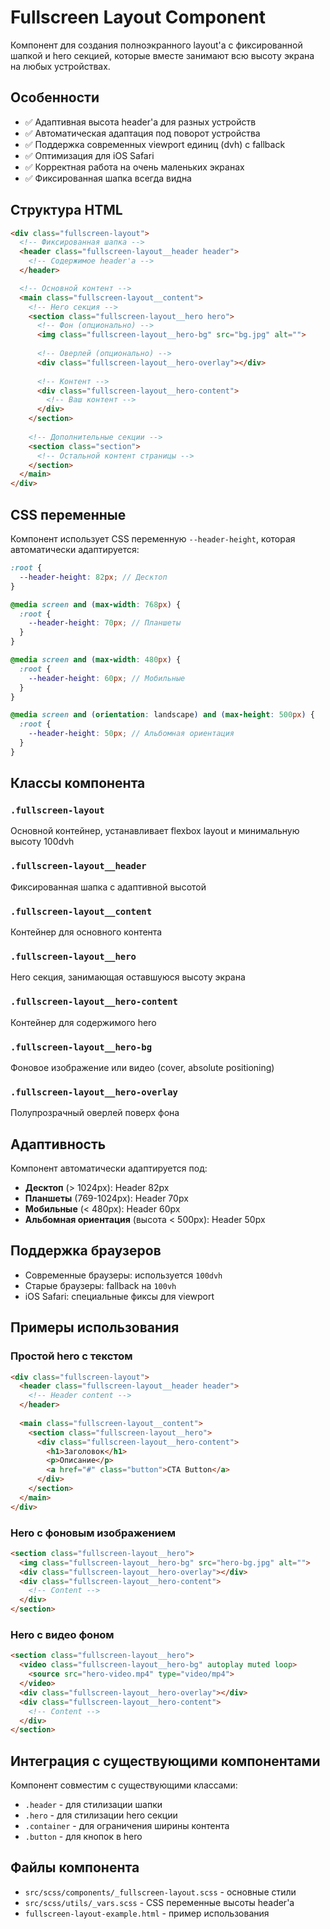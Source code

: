 # Fullscreen Layout Component

Компонент для создания полноэкранного layout'а с фиксированной шапкой и hero секцией, которые вместе занимают всю высоту экрана на любых устройствах.

## Особенности

- ✅ Адаптивная высота header'а для разных устройств
- ✅ Автоматическая адаптация под поворот устройства 
- ✅ Поддержка современных viewport единиц (dvh) с fallback
- ✅ Оптимизация для iOS Safari
- ✅ Корректная работа на очень маленьких экранах
- ✅ Фиксированная шапка всегда видна

## Структура HTML

```html
<div class="fullscreen-layout">
  <!-- Фиксированная шапка -->
  <header class="fullscreen-layout__header header">
    <!-- Содержимое header'а -->
  </header>

  <!-- Основной контент -->
  <main class="fullscreen-layout__content">
    <!-- Hero секция -->
    <section class="fullscreen-layout__hero hero">
      <!-- Фон (опционально) -->
      <img class="fullscreen-layout__hero-bg" src="bg.jpg" alt="">
      
      <!-- Оверлей (опционально) -->
      <div class="fullscreen-layout__hero-overlay"></div>
      
      <!-- Контент -->
      <div class="fullscreen-layout__hero-content">
        <!-- Ваш контент -->
      </div>
    </section>
    
    <!-- Дополнительные секции -->
    <section class="section">
      <!-- Остальной контент страницы -->
    </section>
  </main>
</div>
```

## CSS переменные

Компонент использует CSS переменную `--header-height`, которая автоматически адаптируется:

```scss
:root {
  --header-height: 82px; // Десктоп
}

@media screen and (max-width: 768px) {
  :root {
    --header-height: 70px; // Планшеты
  }
}

@media screen and (max-width: 480px) {
  :root {
    --header-height: 60px; // Мобильные
  }
}

@media screen and (orientation: landscape) and (max-height: 500px) {
  :root {
    --header-height: 50px; // Альбомная ориентация
  }
}
```

## Классы компонента

### `.fullscreen-layout`
Основной контейнер, устанавливает flexbox layout и минимальную высоту 100dvh

### `.fullscreen-layout__header`
Фиксированная шапка с адаптивной высотой

### `.fullscreen-layout__content`
Контейнер для основного контента

### `.fullscreen-layout__hero`
Hero секция, занимающая оставшуюся высоту экрана

### `.fullscreen-layout__hero-content`
Контейнер для содержимого hero

### `.fullscreen-layout__hero-bg`
Фоновое изображение или видео (cover, absolute positioning)

### `.fullscreen-layout__hero-overlay`
Полупрозрачный оверлей поверх фона

## Адаптивность

Компонент автоматически адаптируется под:

- **Десктоп** (> 1024px): Header 82px
- **Планшеты** (769-1024px): Header 70px  
- **Мобильные** (< 480px): Header 60px
- **Альбомная ориентация** (высота < 500px): Header 50px

## Поддержка браузеров

- Современные браузеры: используется `100dvh`
- Старые браузеры: fallback на `100vh`
- iOS Safari: специальные фиксы для viewport

## Примеры использования

### Простой hero с текстом

```html
<div class="fullscreen-layout">
  <header class="fullscreen-layout__header header">
    <!-- Header content -->
  </header>
  
  <main class="fullscreen-layout__content">
    <section class="fullscreen-layout__hero">
      <div class="fullscreen-layout__hero-content">
        <h1>Заголовок</h1>
        <p>Описание</p>
        <a href="#" class="button">CTA Button</a>
      </div>
    </section>
  </main>
</div>
```

### Hero с фоновым изображением

```html
<section class="fullscreen-layout__hero">
  <img class="fullscreen-layout__hero-bg" src="hero-bg.jpg" alt="">
  <div class="fullscreen-layout__hero-overlay"></div>
  <div class="fullscreen-layout__hero-content">
    <!-- Content -->
  </div>
</section>
```

### Hero с видео фоном

```html
<section class="fullscreen-layout__hero">
  <video class="fullscreen-layout__hero-bg" autoplay muted loop>
    <source src="hero-video.mp4" type="video/mp4">
  </video>
  <div class="fullscreen-layout__hero-overlay"></div>
  <div class="fullscreen-layout__hero-content">
    <!-- Content -->
  </div>
</section>
```

## Интеграция с существующими компонентами

Компонент совместим с существующими классами:
- `.header` - для стилизации шапки
- `.hero` - для стилизации hero секции  
- `.container` - для ограничения ширины контента
- `.button` - для кнопок в hero

## Файлы компонента

- `src/scss/components/_fullscreen-layout.scss` - основные стили
- `src/scss/utils/_vars.scss` - CSS переменные высоты header'а
- `fullscreen-layout-example.html` - пример использования
